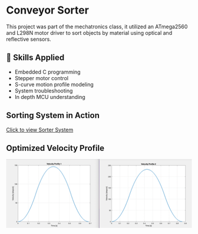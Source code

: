 # Conveyor Sorter

This project was part of the mechatronics class, it utilized an ATmega2560 and L298N motor driver to sort objects by material using optical and reflective sensors.

## 🚀 Skills Applied
- Embedded C programming
- Stepper motor control
- S-curve motion profile modeling
- System troubleshooting
- In depth MCU understanding

## Sorting System in Action
[Click to view Sorter System](../images/sorter.jpg)

<!--## S-Curve Motion Code
[Click to view S-Curve Motion Code](stepper_acceleration.m)-->

## Optimized Velocity Profile
![Click to view velocity profile](velocity_profiles.png)

